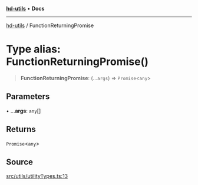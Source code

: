 [**hd-utils**](../README.md) • **Docs**

***

[hd-utils](../globals.md) / FunctionReturningPromise

# Type alias: FunctionReturningPromise()

> **FunctionReturningPromise**: (...`args`) => `Promise`\<`any`\>

## Parameters

• ...**args**: `any`[]

## Returns

`Promise`\<`any`\>

## Source

[src/utils/utilityTypes.ts:13](https://github.com/AhmadHddad/h-utils/blob/b1dfa95e218c9605f39fc234662ef50e62fadcb8/src/utils/utilityTypes.ts#L13)
